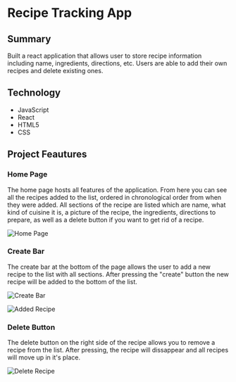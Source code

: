 # Recipe Tracking App
## Summary

Built a react application that allows user to store recipe information
including name, ingredients, directions, etc. Users are able to add their own recipes and delete existing ones.

## Technology

- JavaScript
- React
- HTML5
- CSS

## Project Feautures

### Home Page

The home page hosts all features of the application. From here you can see all the recipes added to the list, ordered in chronological order from when they were added. All sections of the recipe are listed which are name, what kind of cuisine it is, a picture of the recipe, the ingredients, directions to prepare, as well as a delete button if you want to get rid of a recipe.

![Home Page](https://github.com/ryan-prosser/Recipe-Tracking-App/assets/133927475/6d14ac06-71a3-46f9-84f0-d85e4b86b32a)

### Create Bar

The create bar at the bottom of the page allows the user to add a new recipe to the list with all sections. After pressing the "create" button the new recipe will be added to the bottom of the list.

![Create Bar](https://github.com/ryan-prosser/Recipe-Tracking-App/assets/133927475/fe2b062d-00cb-4094-9fa8-8b69aef9fdaa)

![Added Recipe](https://github.com/ryan-prosser/Recipe-Tracking-App/assets/133927475/40da3796-e660-46f2-a481-7a81261ad624)

### Delete Button

The delete button on the right side of the recipe allows you to remove a recipe from the list. After pressing, the recipe will dissappear and all recipes will move up in it's place.

![Delete Recipe](https://github.com/ryan-prosser/Recipe-Tracking-App/assets/133927475/ef81ad90-be45-4f41-9a14-a3304f39bef1)
